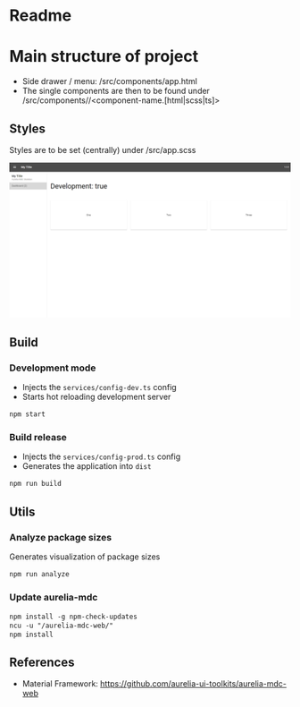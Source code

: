 # Readme

# Main structure of project

- Side drawer / menu: /src/components/app.html
- The single components are then to be found under /src/components/<component-name>/<component-name.[html|scss|ts]>

## Styles

Styles are to be set (centrally) under /src/app.scss


![](./screenshot.png)

## Build

### Development mode
* Injects the `services/config-dev.ts` config
* Starts hot reloading development server
```bash
npm start
```

### Build release
* Injects the `services/config-prod.ts` config
* Generates the application into `dist`
```bash
npm run build
```

## Utils

### Analyze package sizes
Generates visualization of package sizes
```bash
npm run analyze
```

### Update aurelia-mdc

```shell
npm install -g npm-check-updates
ncu -u "/aurelia-mdc-web/"
npm install
```

## References

- Material Framework: https://github.com/aurelia-ui-toolkits/aurelia-mdc-web
